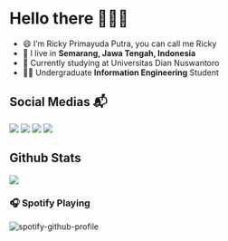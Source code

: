 # Hello there 👋👋👋

- 😄 I’m Ricky Primayuda Putra, you can call me Ricky
- 🏡 I live in **Semarang, Jawa Tengah, Indonesia**
- 🔭 Currently studying at Universitas Dian Nuswantoro
- 👨‍🎓 Undergraduate **Information Engineering** Student

## Social Medias 📬

[<img src="https://img.shields.io/badge/Instagram-E4405F?style=for-the-badge&logo=instagram&logoColor=white">](https://instagram.com/rickyprimay)
[<img src="https://img.shields.io/badge/LinkedIn-0077B5?style=for-the-badge&logo=linkedin&logoColor=white">](https://www.linkedin.com/in/ricky-primayuda-putra-735220259/)
[<img src="https://img.shields.io/badge/Twitter-1DA1F2?style=for-the-badge&logo=twitter&logoColor=white">](https://twitter.com/rickyprimay)
[<img src="https://img.shields.io/badge/Gmail-D14836?style=for-the-badge&logo=gmail&logoColor=white">](mailto:rickyprima30@gmail.com)


## Github Stats

<p>  
  <img src="https://github-readme-stats.vercel.app/api/top-langs/?username=rickyprimay&langs_count=10&theme=tokyonight&card_height=150px&layout=compact&card_width=250px">
</p>

### 🎧 Spotify Playing

![spotify-github-profile](/img/default.svg)
<!-- [![spotify-github-profile](https://spotify-github-profile.vercel.app/api/view?uid=g9mmploi6sdrg6sk0xosqex2u&cover_image=true&theme=default)](https://github.com/kittinan/spotify-github-profile) -->
